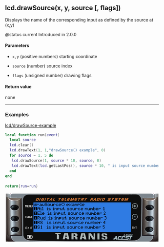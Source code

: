 <!-- This file was generated by the script. Do not edit it, any changes will be lost! -->

## lcd.drawSource(x, y, source [, flags])



Displays the name of the corresponding input as defined by the source at (x,y)  

@status current Introduced in 2.0.0


#### Parameters

* `x,y` (positive numbers) starting coordinate

* `source` (number) source index

* `flags` (unsigned number) drawing flags



#### Return value

none



---

### Examples

<a class="dlbtn" href="https://raw.githubusercontent.com/opentx/lua-reference-guide/master/lcd/drawSource-example.lua">lcd/drawSource-example</a>

```lua
local function run(event)
  local source
  lcd.clear()
  lcd.drawText(1, 1,"drawSource() example", 0)
  for source = 1, 5 do
   lcd.drawSource(1, source * 10, source, 0)
   lcd.drawText(lcd.getLastPos(), source * 10, " is input source number " .. source)
  end
end

return{run=run}
```

![](drawSource-example.png)

